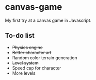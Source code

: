 # canvas-game
My first try at a canvas game in Javascript.
## To-do list
- ~~Physics engine~~
- ~~Better character art~~
- ~~Random color terrain generation~~
- ~~Level system~~
- Speed cap for character
- More levels